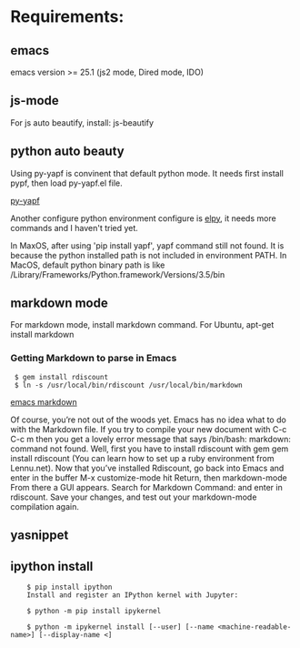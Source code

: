 # Requirements:
## emacs
emacs version >= 25.1 (js2 mode, Dired mode, IDO)

## js-mode
For js auto beautify, install:
js-beautify

## python auto beauty
Using py-yapf is convinent that default python mode. It needs first install pypf, then load py-yapf.el file.

[py-yapf](https://github.com/paetzke/py-yapf.el)

Another configure python environment configure is [elpy](https://github.com/paetzke/py-yapf.el), it needs more commands and I haven't tried yet.

In MaxOS, after using 'pip install yapf', yapf command still not found. It is because the python installed path is not included in environment PATH. In MacOS, default python binary path is like /Library/Frameworks/Python.framework/Versions/3.5/bin

## markdown mode
For markdown mode, install markdown command.
For Ubuntu, apt-get install markdown

### Getting Markdown to parse in Emacs

```
 $ gem install rdiscount
 $ ln -s /usr/local/bin/rdiscount /usr/local/bin/markdown

```
[emacs markdown](http://hal.case.edu/~rrc/blog/2013/09/23/markdown-mode/)

Of course, you’re not out of the woods yet. Emacs has no idea what to do with the Markdown file. If you try to compile your new document with C-c C-c m then you get a lovely error message that says /bin/bash: markdown: command not found. Well, first you have to install rdiscount with gem gem install rdiscount (You can learn how to set up a ruby environment from Lennu.net). Now that you’ve installed Rdiscount, go back into Emacs and enter in the buffer M-x customize-mode hit Return, then markdown-mode From there a GUI appears. Search for Markdown Command: and enter in rdiscount. Save your changes, and test out your markdown-mode compilation again.

## yasnippet

## ipython install

```
	$ pip install ipython
	Install and register an IPython kernel with Jupyter:
	
	$ python -m pip install ipykernel
	
	$ python -m ipykernel install [--user] [--name <machine-readable-name>] [--display-name <]
```
